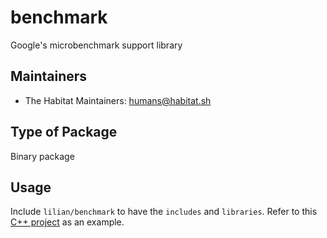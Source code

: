# benchmark

Google's microbenchmark support library

## Maintainers

* The Habitat Maintainers: <humans@habitat.sh>

## Type of Package

Binary package

## Usage

Include `lilian/benchmark` to have the `includes` and `libraries`.  Refer to this
[C++ project](https://github.com/google/benchmark#example-usage) as an example.
